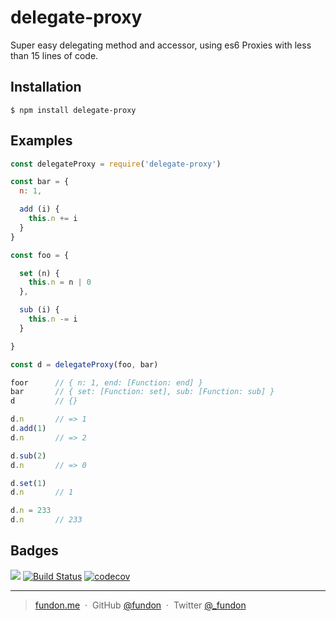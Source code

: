 # delegate-proxy

Super easy delegating method and accessor, using es6 Proxies with less than 15 lines of code.

## Installation

```
$ npm install delegate-proxy
```

## Examples

```js
const delegateProxy = require('delegate-proxy')

const bar = {
  n: 1,

  add (i) {
    this.n += i
  }
}

const foo = {

  set (n) {
    this.n = n | 0
  },

  sub (i) {
    this.n -= i
  }

}

const d = delegateProxy(foo, bar)

foor      // { n: 1, end: [Function: end] }
bar       // { set: [Function: set], sub: [Function: sub] }
d         // {}

d.n       // => 1
d.add(1)
d.n       // => 2

d.sub(2)
d.n       // => 0

d.set(1)
d.n       // 1

d.n = 233
d.n       // 233
```

## Badges

![](https://img.shields.io/badge/license-MIT-blue.svg)
[![Build Status](https://travis-ci.org/fundon/delegate-proxy.svg?branch=master)](https://travis-ci.org/fundon/delegate-proxy)
[![codecov](https://codecov.io/gh/fundon/delegate-proxy/branch/master/graph/badge.svg)](https://codecov.io/gh/fundon/delegate-proxy)

---

> [fundon.me](https://fundun.me) &nbsp;&middot;&nbsp;
> GitHub [@fundon](https://github.com/fundon) &nbsp;&middot;&nbsp;
> Twitter [@_fundon](https://twitter.com/_fundon)
